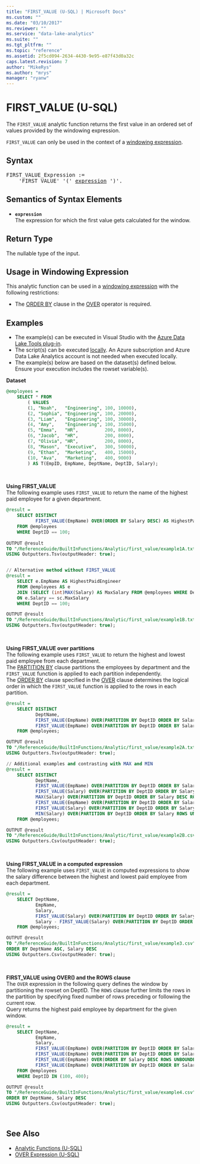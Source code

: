 ```yaml
---
title: "FIRST_VALUE (U-SQL) | Microsoft Docs"
ms.custom: ""
ms.date: "03/10/2017"
ms.reviewer: ""
ms.service: "data-lake-analytics"
ms.suite: ""
ms.tgt_pltfrm: ""
ms.topic: "reference"
ms.assetid: 2f5cd094-2634-4430-9e95-e87f43d0a32c
caps.latest.revision: 7
author: "MikeRys"
ms.author: "mrys"
manager: "ryanw"
---
```


# FIRST_VALUE (U-SQL)
The `FIRST_VALUE` analytic function returns the first value in an ordered set of values provided by the windowing expression. 

`FIRST_VALUE` can only be used in the context of a [windowing expression](over-expression-u-sql.md). 

## Syntax
<pre>
FIRST_VALUE_Expression := 
    'FIRST_VALUE' '(' <a href="#exp">expression</a> ')'.
</pre>

## Semantics of Syntax Elements 
* <a name="exp"></a>**`expression`**     
The expression for which the first value gets calculated for the window.

## Return Type 
The nullable type of the input. 

## Usage in Windowing Expression 
This analytic function can be used in a [windowing expression](over-expression-u-sql.md) with the following restrictions: 
* The [ORDER BY](over-expression-u-sql.md#OBC) clause in the [OVER](over-expression-u-sql.md) operator is required. 

## Examples
- The example(s) can be executed in Visual Studio with the [Azure Data Lake Tools plug-in](https://www.microsoft.com/download/details.aspx?id=49504).  
- The script(s) can be executed [locally](https://docs.microsoft.com/azure/data-lake-analytics/data-lake-analytics-data-lake-tools-local-run).  An Azure subscription and Azure Data Lake Analytics account is not needed when executed locally.
- The example(s) below are based on the dataset(s) defined below.  Ensure your execution includes the rowset variable(s).

**Dataset**  
```sql
@employees = 
    SELECT * FROM 
        ( VALUES
        (1, "Noah",   "Engineering", 100, 10000),
        (2, "Sophia", "Engineering", 100, 20000),
        (3, "Liam",   "Engineering", 100, 30000),
        (4, "Amy",    "Engineering", 100, 35000),
        (5, "Emma",   "HR",          200, 8000),
        (6, "Jacob",  "HR",          200, 8000),
        (7, "Olivia", "HR",          200, 8000),
        (8, "Mason",  "Executive",   300, 50000),
        (9, "Ethan",  "Marketing",   400, 15000),
        (10, "Ava",   "Marketing",   400, 9000) 
        ) AS T(EmpID, EmpName, DeptName, DeptID, Salary);
```
<br />


**Using FIRST_VALUE**  
The following example uses `FIRST_VALUE` to return the name of the highest paid employee for a given department.
```sql
@result =
    SELECT DISTINCT
           FIRST_VALUE(EmpName) OVER(ORDER BY Salary DESC) AS HighestPaidEngineer
    FROM @employees
    WHERE DeptID == 100;
   
OUTPUT @result
TO "/ReferenceGuide/BuiltInFunctions/Analytic/first_value/example1A.txt"
USING Outputters.Tsv(outputHeader: true);


// Alternative method without FIRST_VALUE
@result = 
    SELECT e.EmpName AS HighestPaidEngineer
    FROM @employees AS e
    JOIN (SELECT (int)MAX(Salary) AS MaxSalary FROM @employees WHERE DeptID == 100) AS sc
    ON e.Salary == sc.MaxSalary
    WHERE DeptID == 100;

OUTPUT @result
TO "/ReferenceGuide/BuiltInFunctions/Analytic/first_value/example1B.txt"
USING Outputters.Tsv(outputHeader: true);
```
<br />


**Using FIRST_VALUE over partitions**  
The following example uses `FIRST_VALUE` to return the highest and lowest paid employee from each department.   
The [PARTITION BY](over-expression-u-sql.md#OPBC) clause partitions the employees by department and the `FIRST_VALUE` function is applied to each partition independently.   
The [ORDER BY](over-expression-u-sql.md#OBC) clause specified in the [OVER](Over%20\(U-SQL\):%20Windowing%20Expression.md) clause determines the logical order in which the `FIRST_VALUE` function is applied to the rows in each partition.
```sql
@result =
    SELECT DISTINCT
           DeptName,
           FIRST_VALUE(EmpName) OVER(PARTITION BY DeptID ORDER BY Salary DESC) AS HighestPaidEmployeeByDept,
           FIRST_VALUE(EmpName) OVER(PARTITION BY DeptID ORDER BY Salary ASC) AS LowestPaidEmployeeByDept
    FROM @employees;

OUTPUT @result
TO "/ReferenceGuide/BuiltInFunctions/Analytic/first_value/example2A.txt"
USING Outputters.Tsv(outputHeader: true);

// Additional examples and contrasting with MAX and MIN
@result =
    SELECT DISTINCT
           DeptName,
           FIRST_VALUE(EmpName) OVER(PARTITION BY DeptID ORDER BY Salary DESC) AS HighestPaidEmployeePerDept,
           FIRST_VALUE(Salary) OVER(PARTITION BY DeptID ORDER BY Salary DESC) AS HighestSalaryPerDept,
           MAX(Salary) OVER(PARTITION BY DeptID ORDER BY Salary DESC ROWS UNBOUNDED PRECEDING) AS HighestSalaryPerDept2,
           FIRST_VALUE(EmpName) OVER(PARTITION BY DeptID ORDER BY Salary ASC) AS LowestPaidEmployeePerDept,
           FIRST_VALUE(Salary) OVER(PARTITION BY DeptID ORDER BY Salary ASC) AS LowestSalaryPerDept,
           MIN(Salary) OVER(PARTITION BY DeptID ORDER BY Salary ROWS UNBOUNDED PRECEDING) AS LowestSalaryPerDept2
    FROM @employees;

OUTPUT @result
TO "/ReferenceGuide/BuiltInFunctions/Analytic/first_value/example2B.csv"
USING Outputters.Csv(outputHeader: true);
```
<br />


**Using FIRST_VALUE in a computed expression**  
The following example uses `FIRST_VALUE` in computed expressions to show the salary difference between the highest and lowest paid employee from each department.
```sql
@result =
    SELECT DeptName,
           EmpName,
           Salary,
           FIRST_VALUE(Salary) OVER(PARTITION BY DeptID ORDER BY Salary DESC) - Salary AS AmountUnderHighestPaidPerDept,
           Salary - FIRST_VALUE(Salary) OVER(PARTITION BY DeptID ORDER BY Salary ASC) AS AmountOverLowestPaidPerDept
    FROM @employees;

OUTPUT @result
TO "/ReferenceGuide/BuiltInFunctions/Analytic/first_value/example3.csv"
ORDER BY DeptName ASC, Salary DESC
USING Outputters.Csv(outputHeader: true);
```
<br />

**FIRST_VALUE using OVER() and the ROWS clause**  
The `OVER` expression in the following query defines the window by partitioning the rowset on DeptID. 
The `ROWS` clause further limits the rows in the partition by specifying fixed number of rows preceding or following the current row.  
Query returns the highest paid employee by department for the given window.
```sql
@result =
    SELECT DeptName,
           EmpName,
           Salary,
           FIRST_VALUE(EmpName) OVER(PARTITION BY DeptID ORDER BY Salary DESC ROWS BETWEEN 2 PRECEDING AND CURRENT ROW) AS threeRowWindow_2PriorAndCurrent_ByDeptID,
           FIRST_VALUE(EmpName) OVER(PARTITION BY DeptID ORDER BY Salary DESC ROWS BETWEEN 1 PRECEDING AND 1 FOLLOWING) AS threeRowWindow_1Prior_Current_1Following_ByDeptID,
           FIRST_VALUE(EmpName) OVER(ORDER BY Salary DESC ROWS UNBOUNDED PRECEDING) AS rollingWindow_allRows,
           FIRST_VALUE(EmpName) OVER(PARTITION BY DeptID ORDER BY Salary DESC ROWS UNBOUNDED PRECEDING) AS rollingWindow_ByDeptID
    FROM @employees
    WHERE DeptID IN (100, 400);

OUTPUT @result
TO "/ReferenceGuide/BuiltInFunctions/Analytic/first_value/example4.csv"
ORDER BY DeptName, Salary DESC
USING Outputters.Csv(outputHeader: true);
```
<br />


## See Also 
* [Analytic Functions (U-SQL)](analytic-functions-u-sql.md)  
* [OVER Expression (U-SQL)](over-expression-u-sql.md) 


